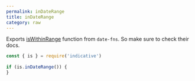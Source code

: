 ```yaml
---
permalink: inDateRange
title: inDateRange
category: raw
---
```


Exports [isWithinRange](https://date-fns.org/v1.30.1/docs/isWithinRange) function from `date-fns`. So
make sure to check their docs.
 
```js
const { is } = require('indicative')
 
if (is.inDateRange()) {
}
```